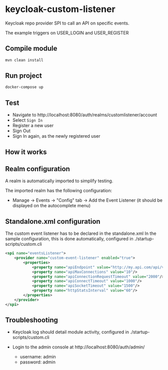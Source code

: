 # keycloak-custom-listener

Keycloak repo provider SPI to call an API on specific events.

The example triggers on USER_LOGIN and USER_REGISTER

## Compile module
```sh
mvn clean install
```

## Run project
```sh
docker-compose up
```

## Test
- Navigate to http://localhost:8080/auth/realms/customlistener/account
- Select `Sign In`
- Register a new user
- Sign Out
- Sign In again, as the newly registered user

## How it works

## Realm configuration
A realm is automatically imported to simplify testing.

The imported realm has the following configuration:
- Manage -> Events -> "Config" tab -> Add the Event Listener (it should be displayed on the autocomplete menu)

## Standalone.xml configuration
The custom event listener has to be declared in the standalone.xml
In the sample configuration, this is done automatically, configured in ./startup-scripts/custom.cli
```xml
<spi name="eventsListener">
    <provider name="custom-event-listener" enabled="true">
        <properties>
            <property name="apiEndpoint" value="http://my.api.com/api/v1/endpoint"/>
            <property name="apiMaxConnections" value="10"/>
            <property name="apiConnectionRequestTimeout" value="2000"/>
            <property name="apiConnectTimeout" value="1000"/>
            <property name="apiSocketTimeout" value="1500"/>
            <property name="httpStatsInterval" value="60"/>
        </properties>
    </provider>
</spi>
```

## Troubleshooting
- Keycloak log should detail module activity, configured in ./startup-scripts/custom.cli

- Login to the admin console at http://localhost:8080/auth/admin/
  - username: admin
  - password: admin
